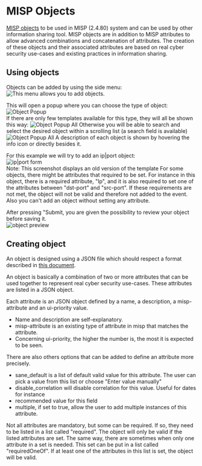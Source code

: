 <!-- toc -->

# MISP Objects

[MISP objects](https://github.com/MISP/misp-objects) to be used in MISP (2.4.80) system and can be used by other information sharing tool. MISP objects are in addition to MISP attributes to allow advanced combinations and concatenation of attributes. The creation of these objects and their associated attributes are based on real cyber security use-cases and existing practices in information sharing.

## Using objects

Objects can be added by using the side menu:  
![This menu allows you to add objects.](figures/add_object.png)

This will open a popup where you can choose the type of object:  
![Object Popup](figures/select_obj_cat.png)  
If there are only few templates available for this type, they will all be shown this way:
![Object Popup All](figures/select_object1.png)
Otherwise you will be able to search and select the desired object within a scrolling list (a search field is available)
 ![Object Popup All](figures/select_object2.png)
A description of each object is shown by hovering the info icon or directly besides it.

For this example we will try to add an ip|port object:  
![ip|port form](figures/object_ipport.png)  
Note: This screenshot displays an old version of the template
For some objects, there might be attributes that required to be set. For instance in this object, there is a required attribute, "Ip", and it is also required to set one of the attributes between "dst-port" and "src-port". If these requirements are not met, the object will not be valid and therefore not added to the event. Also you can't add an object without setting any attribute.   

After pressing "Submit, you are given the possibility to review your object before saving it.  
![object preview](figures/object_preview.png)

## Creating object

An object is designed using a JSON file which should respect a format described in [this document](https://github.com/MISP/misp-objects/blob/main/schema_objects.json).

An object is basically a combination of two or more attributes that can be used together to represent real cyber security use-cases. These attributes are listed in a JSON object.

Each attribute is an JSON object defined by a name, a description, a misp-attribute and an ui-priority value.
- Name and description are self-explanatory.
- misp-attribute is an existing type of attribute in misp that matches the attribute.
- Concerning ui-priority, the higher the number is, the most it is expected to be seen.

There are also others options that can be added to define an attribute more precisely.
- sane_default is a list of default valid value for this attribute. The user can pick a value from this list or choose "Enter value manually"
- disable_correlation will disable correlation for this value. Useful for dates for instance
- recommended value for this field
- multiple, if set to true, allow the user to add multiple instances of this attribute.

Not all attributes are mandatory, but some can be required. If so, they need to be listed in a list called "required". The object will only be valid if the listed attributes are set.
The same way, there are sometimes when only one attribute in a set is needed. This set can be put in a list called "requiredOneOf". If at least one of the attributes in this list is set, the object will be valid.
